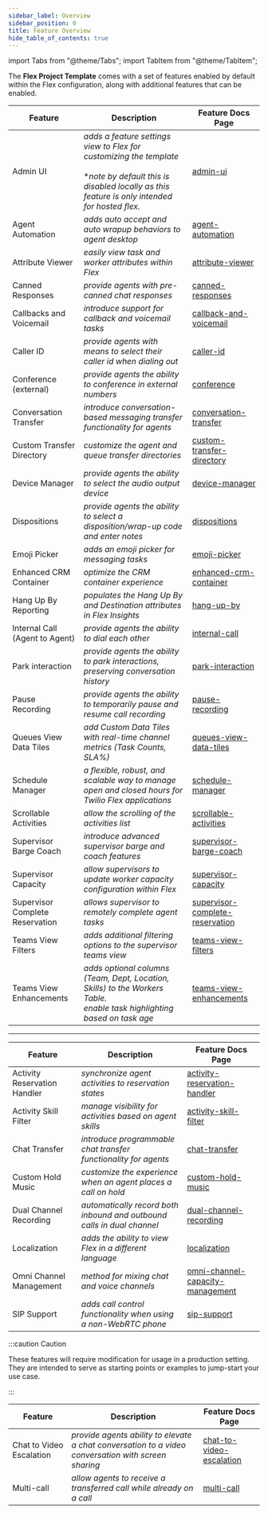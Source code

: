 ```yaml
---
sidebar_label: Overview
sidebar_position: 0
title: Feature Overview
hide_table_of_contents: true
---
```

import Tabs from "@theme/Tabs";
import TabItem from "@theme/TabItem";

The **Flex Project Template** comes with a set of features enabled by default within the Flex configuration, along with additional features that can be enabled.

<Tabs queryString="type">
<TabItem value="default" label="Enabled by default" default>

| Feature                         | Description                                                                 | Feature Docs Page                                                                           |
| ------------------------------- | --------------------------------------------------------------------------- | ------------------------------------------------------------------------------------------- |
| Admin UI                        | _adds a feature settings view to Flex for customizing the template_ <br/><br/> **note by default this is disabled locally as this feature is only intended for hosted flex.*       | [admin-ui](/feature-library/admin-ui)                                               |
| Agent Automation                | _adds auto accept and auto wrapup behaviors to agent desktop_               | [agent-automation](/feature-library/agent-automation)                               |
| Attribute Viewer                | _easily view task and worker attributes within Flex_                        | [attribute-viewer](/feature-library/attribute-viewer)                               |
| Canned Responses               | _provide agents with pre-canned chat responses_                                                     | [canned-responses](/feature-library/canned-responses)                                 |
| Callbacks and Voicemail         | _introduce support for callback and voicemail tasks_                        | [callback-and-voicemail](/feature-library/callback-and-voicemail)                   |
| Caller ID                       | _provide agents with means to select their caller id when dialing out_      | [caller-id](/feature-library/caller-id)                                             |
| Conference (external)           | _provide agents the ability to conference in external numbers_              | [conference](/feature-library/conference)                                           |
| Conversation Transfer          | _introduce conversation-based messaging transfer functionality for agents_                          | [conversation-transfer](/feature-library/conversation-transfer)                       |
| Custom Transfer Directory       | _customize the agent and queue transfer directories_                        | [custom-transfer-directory](/feature-library/custom-transfer-directory)             |
| Device Manager                  | _provide agents the ability to select the audio output device_              | [device-manager](/feature-library/device-manager)                                   |
| Dispositions                   | _provide agents the ability to select a disposition/wrap-up code and enter notes_                   | [dispositions](/feature-library/dispositions)                                         | ✅                |
| Emoji Picker                    | _adds an emoji picker for messaging tasks_                                  | [emoji-picker](/feature-library/emoji-picker)                                       |
| Enhanced CRM Container         | _optimize the CRM container experience_                                                             | [enhanced-crm-container](/feature-library/enhanced-crm-container)                     | ✅                |
| Hang Up By Reporting           | _populates the Hang Up By and Destination attributes in Flex Insights_                              |     [hang-up-by](/feature-library/hang-up-by)                                             |
| Internal Call (Agent to Agent) | _provide agents the ability to dial each other_                                                     | [internal-call](/feature-library/internal-call)                                       |
| Park interaction               | _provide agents the ability to park interactions, preserving conversation history_                  | [park-interaction](/feature-library/park-interaction)                                 |
| Pause Recording                 | _provide agents the ability to temporarily pause and resume call recording_ | [pause-recording](/feature-library/pause-recording)                                 |
| Queues View Data Tiles          | _add Custom Data Tiles with real-time channel metrics (Task Counts, SLA%)_ | [queues-view-data-tiles](/feature-library/queues-view-data-tiles)           |
| Schedule Manager               | _a flexible, robust, and scalable way to manage open and closed hours for Twilio Flex applications_ | [schedule-manager](/feature-library/schedule-manager)                                 |✅                    |
| Scrollable Activities           | _allow the scrolling of the activities list_                                | [scrollable-activities](/feature-library/scrollable-activities)                     |
| Supervisor Barge Coach          | _introduce advanced supervisor barge and coach features_                    | [supervisor-barge-coach](/feature-library/supervisor-barge-coach)                   |
| Supervisor Capacity             | _allow supervisors to update worker capacity configuration within Flex_     | [supervisor-capacity](/feature-library/supervisor-capacity)                         |
| Supervisor Complete Reservation | _allows supervisor to remotely complete agent tasks_                        | [supervisor-complete-reservation](/feature-library/supervisor-complete-reservation) |
| Teams View Filters              | _adds additional filtering options to the supervisor teams view_            | [teams-view-filters](/feature-library/teams-view-filters)                           |
| Teams View Enhancements         | _adds optional columns (Team, Dept, Location, Skills) to the Workers Table. <br/> enable task highlighting based on task age_             | [teams-view-enhancements](/feature-library/teams-view-enhancements)                           |

---

</TabItem>
<TabItem value="additional" label="Additional features">

| Feature                        | Description                                                                                         | Feature Docs Page                                                                             |
| ------------------------------ | --------------------------------------------------------------------------------------------------- | --------------------------------------------------------------------------------------------- |
| Activity Reservation Handler   | _synchronize agent activities to reservation states_                                                | [activity-reservation-handler](/feature-library/activity-reservation-handler)         |
| Activity Skill Filter          | _manage visibility for activities based on agent skills_                                            | [activity-skill-filter](/feature-library/activity-skill-filter)                       |
| Chat Transfer                  | _introduce programmable chat transfer functionality for agents_                                     | [chat-transfer](/feature-library/chat-transfer)                                       |
| Custom Hold Music              | _customize the experience when an agent places a call on hold_                                      | [custom-hold-music](/feature-library/custom-hold-music)                               |
| Dual Channel Recording         | _automatically record both inbound and outbound calls in dual channel_                              | [dual-channel-recording](/feature-library/dual-channel-recording)                     |
| Localization                   | _adds the ability to view Flex in a different language_                                             | [localization](/feature-library/localization)                                       |
| Omni Channel Management        | _method for mixing chat and voice channels_                                                         | [omni-channel-capacity-management](/feature-library/omni-channel-capacity-management) |
| SIP Support                    | _adds call control functionality when using a non-WebRTC phone_                                     | [sip-support](/feature-library/sip-support) |

</TabItem>
<TabItem value="experimental" label="Experimental features">

:::caution Caution

These features will require modification for usage in a production setting. They are intended to serve as starting points or examples to jump-start your use case.

::: 

| Feature                        | Description                                                                                         | Feature Docs Page                                                                             |
| ------------------------------ | --------------------------------------------------------------------------------------------------- | --------------------------------------------------------------------------------------------- |
| Chat to Video Escalation       | _provide agents ability to elevate a chat conversation to a video conversation with screen sharing_ | [chat-to-video-escalation](/feature-library/chat-to-video-escalation)                 |
| Multi-call                     | _allow agents to receive a transferred call while already on a call_                                | [multi-call](/feature-library/multi-call)                                             |

</TabItem>
</Tabs>
